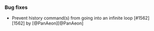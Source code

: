 ### Bug fixes

- Prevent history command(s) from going into an infinite loop [#1562][1562] by [@PanAeon][@PanAeon]